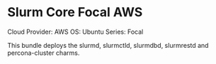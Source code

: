 # Slurm Core Focal AWS

Cloud Provider: AWS
OS: Ubuntu
Series: Focal

This bundle deploys the slurmd, slurmctld, slurmdbd, slurmrestd and percona-cluster charms.
